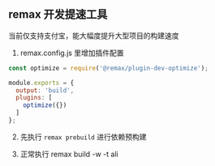 ## remax 开发提速工具
当前仅支持支付宝，能大幅度提升大型项目的构建速度

1. remax.config.js 里增加插件配置
```jsx
const optimize = require('@remax/plugin-dev-optimize');

module.exports = {
  output: 'build',
  plugins: [
    optimize({})
  ]
};
```
2. 先执行 `remax prebuild` 进行依赖预构建

3. 正常执行 remax build -w -t ali
